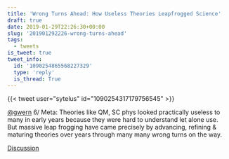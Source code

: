 ```yaml
---
title: 'Wrong Turns Ahead: How Useless Theories Leapfrogged Science'
draft: true
date: 2019-01-29T22:26:30+00:00
slug: '201901292226-wrong-turns-ahead'
tags:
  - tweets
is_tweet: true
tweet_info:
  id: '1090254865568227329'
  type: 'reply'
  is_thread: True
---
```




{{< tweet user="sytelus" id="1090254317179756545" >}}

[@gwern](https://x.com/gwern) 6/ Meta: Theories like QM, SC phys looked practically useless to many in early years because they were hard to understand let alone use. But massive leap frogging have came precisely by advancing, refining &amp; maturing theories over years through many many wrong turns on the way.

[Discussion](https://x.com/sytelus/status/1090254865568227329)
